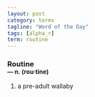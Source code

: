 ```yaml
---
layout: post
category: terms
tagline: "Word of the Day"
tags: [alpha_r]
term: routine
---
```


<h3>Routine<br/> <small>&mdash; n. (rou<span>&middot;</span>tine)</small></h3>
<p><ol><li>a pre-adult wallaby</li>
</ol></p>

